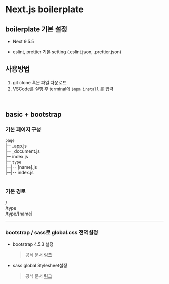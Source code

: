 # Next.js boilerplate

## boilerplate 기본 설정

- Next 9.5.5

- eslint, prettier 기본 setting (.eslint.json, .prettier.json)

## 사용방법

1. git clone 혹은 파일 다운로드
2. VSCode를 실행 후 terminal에 `$npm install` 를 입력

<br/>

## basic + bootstrap

### 기본 페이지 구성

`page` <br/>
|-- \_app.js <br/>
|-- \_document.js <br/>
|-- index.js <br/>
|-- `type` <br/>
|--|-- [name].js <br/>
|--|-- index.js <br/>
<br/>

### 기본 경로

/ <br/>
/type <br/>
/type/[name] <br/>

---

### bootstrap / sass로 global.css 전역설정

- bootstrap 4.5.3 설정 <br/>
  > 공식 문서 [링크](https://getbootstrap.com/)

- sass global Stylesheet설정
  > 공식 문서 [링크](https://nextjs.org/blog/next-9-3#built-in-sass-support-for-global-stylesheets)

